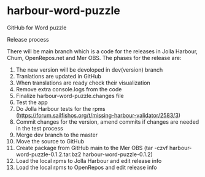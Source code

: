 # harbour-word-puzzle
GitHub for Word puzzle

Release process

There will be main branch which is a code for the releases in Jolla Harbour, Chum, OpenRepos.net and Mer OBS. The phases for the release are:

1. The new version will be devoloped in dev(version) branch
2. Tranlations are updated in GitHub
3. When translations are ready check their visualization
4. Remove extra console.logs from the code
5. Finalize harbour-word-puzzle.changes file
6. Test the app
7. Do Jolla Harbour tests for the rpms (https://forum.sailfishos.org/t/missing-harbour-validator/2583/3)
8. Commit changes for the version, amend commits if changes are needed in the test process
9. Merge dev branch to the master
10. Move the source to GitHub
11. Create package from GitHub main to the Mer OBS (tar -czvf harbour-word-puzzle-0.1.2.tar.bz2 harbour-word-puzzle-0.1.2)
12. Load the local rpms to Jolla Harbour and edit release info
13. Load the local rpms to OpenRepos and edit release info

